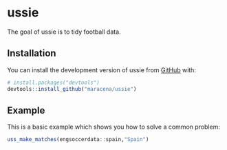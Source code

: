 
<!-- README.md is generated from README.Rmd. Please edit that file -->

# ussie

<!-- badges: start -->
<!-- badges: end -->

The goal of ussie is to tidy football data.

## Installation

You can install the development version of ussie from
[GitHub](https://github.com/) with:

``` r
# install.packages("devtools")
devtools::install_github("maracena/ussie")
```

## Example

This is a basic example which shows you how to solve a common problem:

``` r
uss_make_matches(engsoccerdata::spain,"Spain")
```
